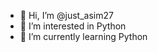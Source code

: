 - 👋 Hi, I’m @just_asim27
- 👀 I’m interested in Python
- 🌱 I’m currently learning Python

<!---
hafizmasim27/hafizmasim27 is a ✨ special ✨ repository because its `README.md` (this file) appears on your GitHub profile.
You can click the Preview link to take a look at your changes.
--->
